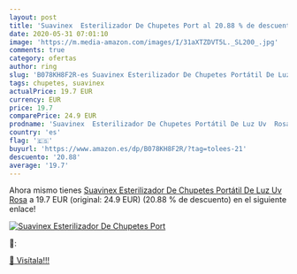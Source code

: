 ```yaml
---
layout: post
title: 'Suavinex  Esterilizador De Chupetes Port al 20.88 % de descuento'
date: 2020-05-31 07:01:10
image: 'https://m.media-amazon.com/images/I/31aXTZDVT5L._SL200_.jpg'
comments: true
category: ofertas
author: ring
slug: 'B078KH8F2R-es Suavinex Esterilizador De Chupetes Portátil De Luz Uv Rosa'
tags: chupetes, suavinex
actualPrice: 19.7 EUR
currency: EUR
price: 19.7
comparePrice: 24.9 EUR
prodname: 'Suavinex  Esterilizador De Chupetes Portátil De Luz Uv  Rosa'
country: 'es'
flag: '🇪🇸'
buyurl: 'https://www.amazon.es/dp/B078KH8F2R/?tag=tolees-21'
descuento: '20.88'
average: '19.7'
---
```


Ahora mismo tienes [Suavinex  Esterilizador De Chupetes Portátil De Luz Uv  Rosa](https://www.amazon.es/dp/B078KH8F2R/?tag=tolees-21) a 19.7 EUR (original: 24.9 EUR) (20.88 %  de descuento) en el siguiente enlace!

[![Suavinex  Esterilizador De Chupetes Port](https://m.media-amazon.com/images/I/31aXTZDVT5L._SL200_.jpg)](https://www.amazon.es/dp/B078KH8F2R/?tag=tolees-21)

🔎:


[🛒 Visítala!!!](https://www.amazon.es/dp/B078KH8F2R/?tag=tolees-21)
